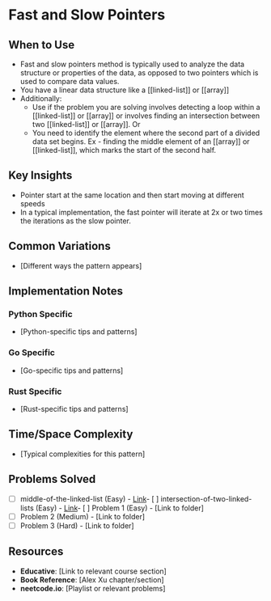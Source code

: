 # Fast and Slow Pointers

## When to Use
- Fast and slow pointers method is typically used to analyze the data structure or properties of the data, as opposed to two pointers which is used to compare data values.
- You have a linear data structure like a [[linked-list]] or [[array]]
- Additionally:
    - Use if the problem you are solving involves detecting a loop within a [[linked-list]] or [[array]] or involves finding an intersection between two [[linked-list]] or [[array]]. Or
    - You need to identify the element where the second part of a divided data set begins. Ex - finding the middle element of an [[array]] or [[linked-list]], which marks the start of the second half.

## Key Insights
- Pointer start at the same location and then start moving at different speeds
- In a typical implementation, the fast pointer will iterate at 2x or two times the iterations as the slow pointer.

## Common Variations
- [Different ways the pattern appears]

## Implementation Notes
### Python Specific
- [Python-specific tips and patterns]

### Go Specific
- [Go-specific tips and patterns]

### Rust Specific
- [Rust-specific tips and patterns]

## Time/Space Complexity
- [Typical complexities for this pattern]

## Problems Solved
- [ ] middle-of-the-linked-list (Easy) - [Link](middle-of-the-linked-list/)- [ ] intersection-of-two-linked-lists (Easy) - [Link](intersection-of-two-linked-lists/)- [ ] Problem 1 (Easy) - [Link to folder]
- [ ] Problem 2 (Medium) - [Link to folder]
- [ ] Problem 3 (Hard) - [Link to folder]

## Resources
- **Educative**: [Link to relevant course section]
- **Book Reference**: [Alex Xu chapter/section]
- **neetcode.io**: [Playlist or relevant problems]
